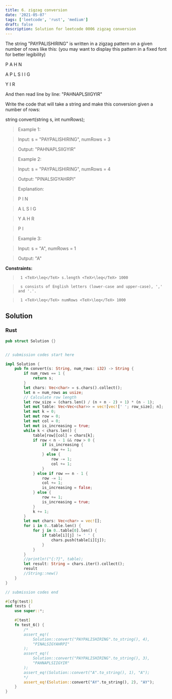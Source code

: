 ```yaml
---
title: 6. zigzag conversion
date: '2021-05-07'
tags: ['leetcode', 'rust', 'medium']
draft: false
description: Solution for leetcode 0006 zigzag conversion
---
```


 

  The string "PAYPALISHIRING" is written in a zigzag pattern on a given number of rows like this: (you may want to display this pattern in a fixed font for better legibility)

 

  P   A   H   N

  A P L S I I G

  Y   I   R

 

  And then read line by line: "PAHNAPLSIIGYIR"

  Write the code that will take a string and make this conversion given a number of rows:

 

  string convert(string s, int numRows);

 

 

 >   Example 1:

 

 >   Input: s <TeX>=</TeX> "PAYPALISHIRING", numRows <TeX>=</TeX> 3

 >   Output: "PAHNAPLSIIGYIR"

 

 >   Example 2:

 

 >   Input: s <TeX>=</TeX> "PAYPALISHIRING", numRows <TeX>=</TeX> 4

 >   Output: "PINALSIGYAHRPI"

 >   Explanation:

 >   P     I    N

 >   A   L S  I G

 >   Y A   H R

 >   P     I

 

 >   Example 3:

 

 >   Input: s <TeX>=</TeX> "A", numRows <TeX>=</TeX> 1

 >   Output: "A"

 

 

  **Constraints:**

 

 >   	1 <TeX>\leq</TeX> s.length <TeX>\leq</TeX> 1000

 >   	s consists of English letters (lower-case and upper-case), ',' and '.'.

 >   	1 <TeX>\leq</TeX> numRows <TeX>\leq</TeX> 1000


## Solution
### Rust
```rust
pub struct Solution {}


// submission codes start here

impl Solution {
    pub fn convert(s: String, num_rows: i32) -> String {
        if num_rows == 1 {
            return s;
        }
        let chars: Vec<char> = s.chars().collect();
        let n = num_rows as usize;
        // Calculate row length
        let row_size = (chars.len() / (n + n - 2) + 1) * (n - 1);
        let mut table: Vec<Vec<char>> = vec![vec![' '; row_size]; n];
        let mut k = 0;
        let mut row = 0;
        let mut col = 0;
        let mut is_increasing = true;
        while k < chars.len() {
            table[row][col] = chars[k];
            if row < n - 1 && row > 0 {
                if is_increasing {
                    row += 1;
                } else {
                    row -= 1;
                    col += 1;
                }
            } else if row == n - 1 {
                row -= 1;
                col += 1;
                is_increasing = false;
            } else {
                row += 1;
                is_increasing = true;
            }
            k += 1;
        }
        let mut chars: Vec<char> = vec![];
        for i in 0..table.len() {
            for j in 0..table[0].len() {
                if table[i][j] != ' ' {
                    chars.push(table[i][j]);
                }
            }
        }
        //println!("{:?}", table);
        let result: String = chars.iter().collect();
        result
        //String::new()
    }
}

// submission codes end

#[cfg(test)]
mod tests {
    use super::*;

    #[test]
    fn test_6() {
        /*
        assert_eq!(
            Solution::convert("PAYPALISHIRING".to_string(), 4),
            "PINALSIGYAHRPI"
        );
        assert_eq!(
            Solution::convert("PAYPALISHIRING".to_string(), 3),
            "PAHNAPLSIIGYIR"
        );
        assert_eq!(Solution::convert("A".to_string(), 1), "A");
        */
        assert_eq!(Solution::convert("AY".to_string(), 2), "AY");
    }
}

```
